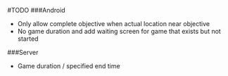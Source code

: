 #TODO
###Android
* Only allow complete objective when actual location near objective
* No game duration and add waiting screen for game that exists but not started

###Server
* Game duration / specified end time

